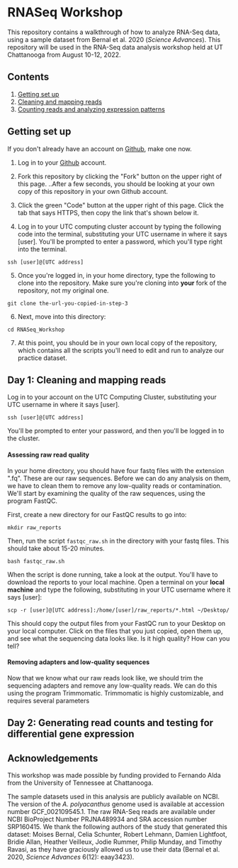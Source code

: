 # RNASeq Workshop
This repository contains a walkthrough of how to analyze RNA-Seq data, using a sample dataset from Bernal et al. 2020 (*Science Advances*). This repository will be used in the RNA-Seq data analysis workshop held at UT Chattanooga from August 10-12, 2022.

## Contents
1. [Getting set up](https://github.com/kmeaton/RNASeq_Workshop#getting-set-up)
2. [Cleaning and mapping reads](https://github.com/kmeaton/RNASeq_Workshop#day-1-cleaning-and-mapping-reads)
3. [Counting reads and analyzing expression patterns](https://github.com/kmeaton/RNASeq_Workshop#day-2-generating-read-counts-and-testing-for-differential-gene-expression)

## Getting set up

If you don't already have an account on [Github](https://github.com), make one now.

1. Log in to your [Github](https://github.com) account.

2. Fork this repository by clicking the "Fork" button on the upper right of this page. 
..After a few seconds, you should be looking at your own copy of this repository in your own Github account. 

3. Click the green "Code" button at the upper right of this page. Click the tab that says HTTPS, then copy the link that's shown below it. 

4. Log in to your UTC computing cluster account by typing the following code into the terminal, substituting your UTC username in where it says [user]. You'll be prompted to enter a password, which you'll type right into the terminal.
```shell
ssh [user]@[UTC address]
```

5. Once you're logged in, in your home directory, type the following to clone into the repository. Make sure you're cloning into __your__ fork of the repository, not my original one.
```shell
git clone the-url-you-copied-in-step-3
```

6. Next, move into this directory:
```shell
cd RNASeq_Workshop
```

7. At this point, you should be in your own local copy of the repository, which contains all the scripts you'll need to edit and run to analyze our practice dataset. 

## Day 1: Cleaning and mapping reads

Log in to your account on the UTC Computing Cluster, substituting your UTC username in where it says [user]. 

```shell
ssh [user]@[UTC address]
```

You'll be prompted to enter your password, and then you'll be logged in to the cluster. 

#### Assessing raw read quality

In your home directory, you should have four fastq files with the extension ".fq". These are our raw sequences. Before we can do any analysis on them, we have to clean them to remove any low-quality reads or contamination. We'll start by examining the quality of the raw sequences, using the program FastQC. 

First, create a new directory for our FastQC results to go into:
```shell
mkdir raw_reports
```

Then, run the script ```fastqc_raw.sh``` in the directory with your fastq files. This should take about 15-20 minutes. 
```shell
bash fastqc_raw.sh
```

When the script is done running, take a look at the output. You'll have to download the reports to your local machine. Open a terminal on your __local machine__ and type the following, substituting in your UTC username where it says [user]:
```shell
scp -r [user]@[UTC address]:/home/[user]/raw_reports/*.html ~/Desktop/
```

This should copy the output files from your FastQC run to your Desktop on your local computer. Click on the files that you just copied, open them up, and see what the sequencing data looks like. Is it high quality? How can you tell? 

#### Removing adapters and low-quality sequences

Now that we know what our raw reads look like, we should trim the sequencing adapters and remove any low-quality reads. We can do this using the program Trimmomatic. Trimmomatic is highly customizable, and requires several parameters 

## Day 2: Generating read counts and testing for differential gene expression


## Acknowledgements
This workshop was made possible by funding provided to Fernando Alda from the University of Tennessee at Chattanooga. 

The sample datasets used in this analysis are publicly available on NCBI. The version of the *A. polyacanthus* genome used is available at accession number GCF_002109545.1. The raw RNA-Seq reads are available under NCBI BioProject Number PRJNA489934 and SRA accession number SRP160415. We thank the following authors of the study that generated this dataset: Moises Bernal, Celia Schunter, Robert Lehmann, Damien Lightfoot, Bridie Allan, Heather Veilleux, Jodie Rummer, Philip Munday, and Timothy Ravasi, as they have graciously allowed us to use their data (Bernal et al. 2020, *Science Advances* 6(12): eaay3423). 


